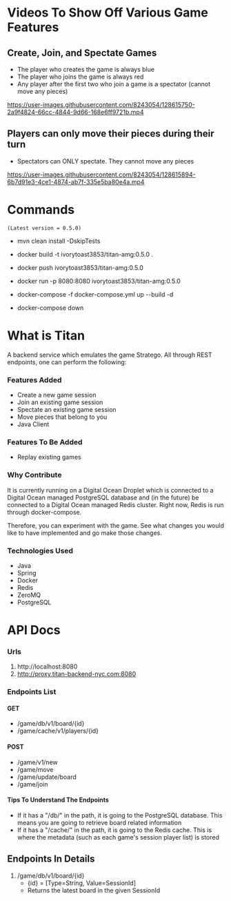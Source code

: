 # Videos To Show Off Various Game Features

## Create, Join, and Spectate Games
* The player who creates the game is always blue
* The player who joins the game is always red
* Any player after the first two who join a game is a spectator (cannot move any pieces)

https://user-images.githubusercontent.com/8243054/128615750-2a9f4824-66cc-4844-9d66-168e6ff9721b.mp4

## Players can only move their pieces during their turn
* Spectators can ONLY spectate. They cannot move any pieces

https://user-images.githubusercontent.com/8243054/128615894-6b7d91e3-4ce1-4874-ab7f-335e5ba80e4a.mp4


# Commands

    (Latest version = 0.5.0)

   * mvn clean install -DskipTests
   * docker build -t ivorytoast3853/titan-amg:0.5.0 .
   * docker push ivorytoast3853/titan-amg:0.5.0
   * docker run -p 8080:8080 ivorytoast3853/titan-amg:0.5.0


   * docker-compose -f docker-compose.yml up --build -d
   * docker-compose down

# What is Titan
A backend service which emulates the game Stratego. All through REST endpoints, one can perform the following:
### Features Added   
* Create a new game session
* Join an existing game session
* Spectate an existing game session
* Move pieces that belong to you
* Java Client
### Features To Be Added
* Replay existing games

### Why Contribute
It is currently running on a Digital Ocean Droplet which is connected to a Digital Ocean managed PostgreSQL database
and (in the future) be connected to a Digital Ocean managed Redis cluster. Right now, Redis is run through docker-compose.

Therefore, you can experiment with the game. See what changes you would like to have implemented and go make those changes.

### Technologies Used
* Java
* Spring
* Docker
* Redis
* ZeroMQ
* PostgreSQL

# API Docs
### Urls
1. http://localhost:8080
2. http://proxy.titan-backend-nyc.com:8080

### Endpoints List
#### GET
* /game/db/v1/board/{id}
* /game/cache/v1/players/{id}

#### POST
* /game/v1/new
* /game/move
* /game/update/board
* /game/join

#### Tips To Understand The Endpoints
* If it has a "/db/" in the path, it is going to the PostgreSQL database. This means you are going to retrieve board related information
* If it has a "/cache/" in the path, it is going to the Redis cache. This is where the metadata (such as each game's session player list) is stored


## Endpoints In Details
1. /game/db/v1/board/{id}
   * {id} = [Type=String, Value=SessionId]
   * Returns the latest board in the given SessionId
